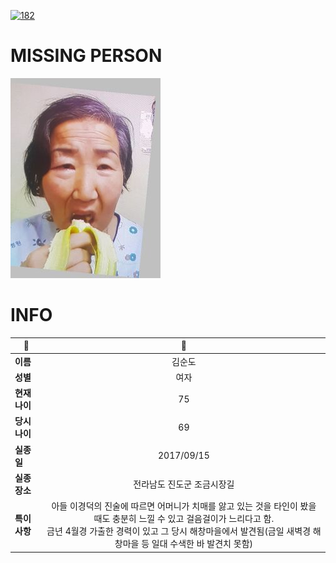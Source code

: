 [![182](https://img.shields.io/badge/%EC%8B%A4%EC%A2%85%EC%8B%A0%EA%B3%A0%EB%8A%94%20%EA%B5%AD%EB%B2%88%EC%97%86%EC%9D%B4-182-blue)](http://safe182.go.kr/index.do)

# MISSING PERSON

<img src="./missing_person.jpg">

# INFO

|🔑|💎|
|--|:--:|
|**이름**|김순도|
|**성별**|여자|
|**현재 나이**|75|
|**당시 나이**|69|
|**실종일**|2017/09/15|
|**실종 장소**|전라남도 진도군 조금시장길 |
|**특이사항**|아들 이경덕의 진술에 따르면 어머니가 치매를 앓고 있는 것을 타인이 봤을 때도 충분히 느낄 수 있고 걸음걸이가 느리다고 함.</br>금년 4월경 가출한 경력이 있고 그 당시 해창마을에서 발견됨(금일 새벽경 해창마을 등 일대 수색한 바 발견치 못함)|
